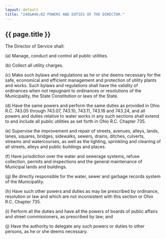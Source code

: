 ```yaml
---
layout: default 
title: "240&#46;02 POWERS AND DUTIES OF THE DIRECTOR."
---
```


{{ page.title }}
----------------

The Director of Service shall:

​(a) Manage, conduct and control all public utilities.

​(b) Collect all utility charges.

​(c) Make such bylaws and regulations as he or she deems necessary for
the safe, economical and efficient management and protection of utility
plants and works. Such bylaws and regulations shall have the validity of
ordinances when not repugnant to ordinances or resolutions of the
Municipality, the State Constitution or laws of the State.

​(d) Have the same powers and perform the same duties as provided in
Ohio R.C. 743.05 through 743.07, 743.10, 743.11, 743.18 and 743.24, and
all powers and duties relative to water works in any such sections shall
extend to and include all public utilities as set forth in Ohio R.C.
Chapter 735.

​(e) Supervise the improvement and repair of streets, avenues, alleys,
lands, lanes, squares, bridges, sidewalks, sewers, drains, ditches,
culverts, streams and watercourses, as well as the lighting, sprinkling
and cleaning of all streets, alleys and public buildings and places.

​(f) Have jurisdiction over the water and sewerage systems, refuse
collection, permits and inspections and the general maintenance of
Municipal lands and buildings.

​(g) Be directly responsible for the water, sewer and garbage records
system of the Municipality.

​(h) Have such other powers and duties as may be prescribed by
ordinance, resolution or law and which are not inconsistent with this
section or Ohio R.C. Chapter 735.

​(i) Perform all the duties and have all the powers of boards of public
affairs and street commissioners, as prescribed by law; and

​(j) Have the authority to delegate any such powers or duties to other
persons, as he or she deems necessary.
